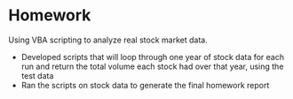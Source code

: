 # Homework
Using VBA scripting to analyze real stock market data.
- Developed scripts that will loop through one year of stock data for each run and return the total volume each stock had 
over that year, using the test data
- Ran the scripts on stock data to generate the final homework report
